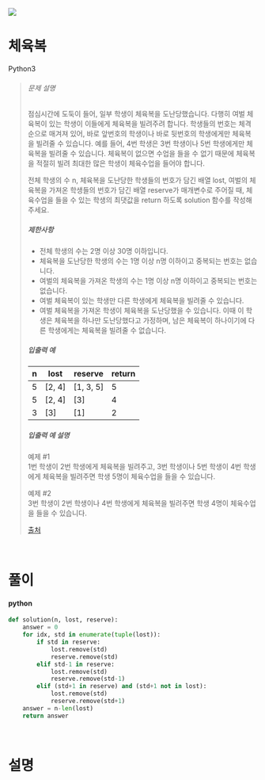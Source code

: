 ![](/img/programmers.png)

# 체육복

Python3

>###### 문제 설명
>
>점심시간에 도둑이 들어, 일부 학생이 체육복을 도난당했습니다. 다행히 여벌 체육복이 있는 학생이 이들에게 체육복을 빌려주려 합니다. 학생들의 번호는 체격 순으로 매겨져 있어, 바로 앞번호의 학생이나 바로 뒷번호의 학생에게만 체육복을 빌려줄 수 있습니다. 예를 들어, 4번 학생은 3번 학생이나 5번 학생에게만 체육복을 빌려줄 수 있습니다. 체육복이 없으면 수업을 들을 수 없기 때문에 체육복을 적절히 빌려 최대한 많은 학생이 체육수업을 들어야 합니다.
>
>전체 학생의 수 n, 체육복을 도난당한 학생들의 번호가 담긴 배열 lost, 여벌의 체육복을 가져온 학생들의 번호가 담긴 배열 reserve가 매개변수로 주어질 때, 체육수업을 들을 수 있는 학생의 최댓값을 return 하도록 solution 함수를 작성해주세요.
>
>##### 제한사항
>
>-   전체 학생의 수는 2명 이상 30명 이하입니다.
>-   체육복을 도난당한 학생의 수는 1명 이상 n명 이하이고 중복되는 번호는 없습니다.
>-   여벌의 체육복을 가져온 학생의 수는 1명 이상 n명 이하이고 중복되는 번호는 없습니다.
>-   여벌 체육복이 있는 학생만 다른 학생에게 체육복을 빌려줄 수 있습니다.
>-   여벌 체육복을 가져온 학생이 체육복을 도난당했을 수 있습니다. 이때 이 학생은 체육복을 하나만 도난당했다고 가정하며, 남은 체육복이 하나이기에 다른 학생에게는 체육복을 빌려줄 수 없습니다.
>
>##### 입출력 예
>
>| n | lost | reserve | return |
>| --- | --- | --- | --- |
>| 5 | [2, 4] | [1, 3, 5] | 5 |
>| 5 | [2, 4] | [3] | 4 |
>| 3 | [3] | [1] | 2 |
>
>##### 입출력 예 설명
>
>예제 #1\
>1번 학생이 2번 학생에게 체육복을 빌려주고, 3번 학생이나 5번 학생이 4번 학생에게 체육복을 빌려주면 학생 5명이 체육수업을 들을 수 있습니다.
>
>예제 #2\
>3번 학생이 2번 학생이나 4번 학생에게 체육복을 빌려주면 학생 4명이 체육수업을 들을 수 있습니다.
>
>[출처](http://hsin.hr/coci/archive/2009_2010/contest6_tasks.pdf)

<br/>

# 풀이

#### python
```python
def solution(n, lost, reserve):
    answer = 0
    for idx, std in enumerate(tuple(lost)):
        if std in reserve:
            lost.remove(std)
            reserve.remove(std)
        elif std-1 in reserve:
            lost.remove(std)
            reserve.remove(std-1)
        elif (std+1 in reserve) and (std+1 not in lost):
            lost.remove(std)
            reserve.remove(std+1)
    answer = n-len(lost)
    return answer
```

<br/>

# 설명